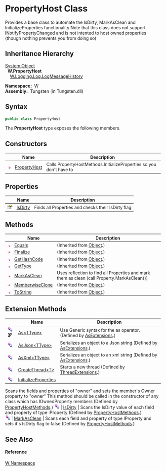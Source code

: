 PropertyHost Class
==================
  
Provides a base class to automate the IsDirty, MarkAsClean and InitializeProperties functionality Note that this class does not support INotifyPropertyChanged and is not intented to host owned properties (though nothing prevents you from doing so)



Inheritance Hierarchy
---------------------
[System.Object][1]  
  **W.PropertyHost**  
    [W.Logging.Log.LogMessageHistory][2]  

  **Namespace:**  [W][3]  
  **Assembly:**  Tungsten (in Tungsten.dll)

Syntax
------

```csharp
public class PropertyHost
```

The **PropertyHost** type exposes the following members.


Constructors
------------

                 | Name              | Description                                                         
---------------- | ----------------- | ------------------------------------------------------------------- 
![Public method] | [PropertyHost][4] | Calls PropertyHostMethods.InitializeProperties so you don't have to 


Properties
----------

                   | Name         | Description                                        
------------------ | ------------ | -------------------------------------------------- 
![Public property] | [IsDirty][5] | Finds all Properties and checks their IsDirty flag 


Methods
-------

                    | Name                  | Description                                                                                 
------------------- | --------------------- | ------------------------------------------------------------------------------------------- 
![Public method]    | [Equals][6]           | (Inherited from [Object][1].)                                                               
![Protected method] | [Finalize][7]         | (Inherited from [Object][1].)                                                               
![Public method]    | [GetHashCode][8]      | (Inherited from [Object][1].)                                                               
![Public method]    | [GetType][9]          | (Inherited from [Object][1].)                                                               
![Public method]    | [MarkAsClean][10]     | Uses reflection to find all Properties and mark them as clean (call Property.MarkAsClean()) 
![Protected method] | [MemberwiseClone][11] | (Inherited from [Object][1].)                                                               
![Public method]    | [ToString][12]        | (Inherited from [Object][1].)                                                               


Extension Methods
-----------------

                                          | Name                       | Description                                                                                                                                                                                                                      
----------------------------------------- | -------------------------- | -------------------------------------------------------------------------------------------------------------------------------------------------------------------------------------------------------------------------------- 
![Public Extension Method]![Code example] | [As&lt;TType>][13]         | Use Generic syntax for the as operator. (Defined by [AsExtensions][14].)                                                                                                                                                         
![Public Extension Method]                | [AsJson&lt;TType>][15]     | Serializes an object to a Json string (Defined by [AsExtensions][14].)                                                                                                                                                           
![Public Extension Method]                | [AsXml&lt;TType>][16]      | Serializes an object to an xml string (Defined by [AsExtensions][14].)                                                                                                                                                           
![Public Extension Method]                | [CreateThread&lt;T>][17]   | Starts a new thread (Defined by [ThreadExtensions][18].)                                                                                                                                                                         
![Public Extension Method]                | [InitializeProperties][19] | 
Scans the fields and properties of "owner" and sets the member's Owner property to "owner" This method should be called in the constructor of any class which has IOwnedProperty members
 (Defined by [PropertyHostMethods][20].) 
![Public Extension Method]                | [IsDirty][21]              | 
Scans the IsDirty value of each field and property of type IProperty
 (Defined by [PropertyHostMethods][20].)                                                                                                                 
![Public Extension Method]                | [MarkAsClean][22]          | 
Scans each field and property of type IProperty and sets it's IsDirty flag to false
 (Defined by [PropertyHostMethods][20].)                                                                                                  


See Also
--------

#### Reference
[W Namespace][3]  

[1]: http://msdn.microsoft.com/en-us/library/e5kfa45b
[2]: ../../W.Logging/Log_LogMessageHistory/README.md
[3]: ../README.md
[4]: _ctor.md
[5]: IsDirty.md
[6]: http://msdn.microsoft.com/en-us/library/bsc2ak47
[7]: http://msdn.microsoft.com/en-us/library/4k87zsw7
[8]: http://msdn.microsoft.com/en-us/library/zdee4b3y
[9]: http://msdn.microsoft.com/en-us/library/dfwy45w9
[10]: MarkAsClean.md
[11]: http://msdn.microsoft.com/en-us/library/57ctke0a
[12]: http://msdn.microsoft.com/en-us/library/7bxwbwt2
[13]: ../AsExtensions/As__1.md
[14]: ../AsExtensions/README.md
[15]: ../AsExtensions/AsJson__1.md
[16]: ../AsExtensions/AsXml__1.md
[17]: ../../W.Threading/ThreadExtensions/CreateThread__1.md
[18]: ../../W.Threading/ThreadExtensions/README.md
[19]: ../PropertyHostMethods/InitializeProperties.md
[20]: ../PropertyHostMethods/README.md
[21]: ../PropertyHostMethods/IsDirty.md
[22]: ../PropertyHostMethods/MarkAsClean.md
[Public method]: ../../_icons/pubmethod.gif "Public method"
[Public property]: ../../_icons/pubproperty.gif "Public property"
[Protected method]: ../../_icons/protmethod.gif "Protected method"
[Public Extension Method]: ../../_icons/pubextension.gif "Public Extension Method"
[Code example]: ../../_icons/CodeExample.png "Code example"